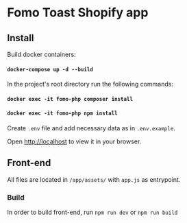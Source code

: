 # Fomo Toast Shopify app

## Install

Build docker containers:

#### `docker-compose up -d --build`

In the project's root directory run the following commands:

#### `docker exec -it fomo-php composer install`
#### `docker exec -it fomo-php npm install`

Create `.env` file and add necessary data as in `.env.example`. 

Open [http://localhost](http://localhost) to view it in your browser.

## Front-end

All files are located in `/app/assets/` with `app.js` as entrypoint.

### Build

In order to build front-end, run `npm run dev` or `npm run build`